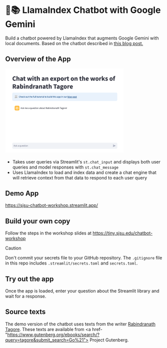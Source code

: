 # 🦙📚 LlamaIndex Chatbot with Google Gemini

Build a chatbot powered by LlamaIndex that augments Google Gemini with local documents. Based on the chatbot described in <a href="https://blog.streamlit.io/build-a-chatbot-with-custom-data-sources-powered-by-llamaindex/">this blog post.</a>

## Overview of the App

<img src="app-image.png" width="75%">

- Takes user queries via Streamlit's `st.chat_input` and displays both user queries and model responses with `st.chat_message`
- Uses LlamaIndex to load and index data and create a chat engine that will retrieve context from that data to respond to each user query

## Demo App

<a href="https://sjsu-chatbot-workshop.streamlit.app/">https://sjsu-chatbot-workshop.streamlit.app/</a>

## Build your own copy

Follow the steps in the workshop slides at <a href="https://tiny.sjsu.edu/chatbot-workshop">https://tiny.sjsu.edu/chatbot-workshop</a>

> [!CAUTION]
> Don't commit your secrets file to your GitHub repository. The `.gitignore` file in this repo includes `.streamlit/secrets.toml` and `secrets.toml`. 

## Try out the app

Once the app is loaded, enter your question about the Streamlit library and wait for a response.

## Source texts

The demo version of the chatbot uses texts from the writer <a href="https://www.nobelprize.org/prizes/literature/1913/tagore/biographical/">Rabindranath Tagore</a>. These texts are available from <a href-"https://www.gutenberg.org/ebooks/search/?query=tagore&submit_search=Go%21"> Project Gutenberg</a>.
